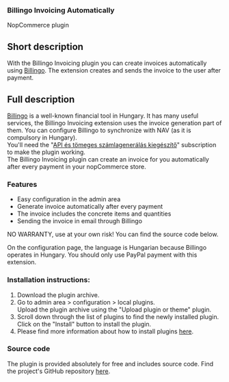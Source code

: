 ### Billingo Invoicing Automatically
NopCommerce plugin

## Short description
With the Billingo Invoicing plugin you can create invoices automatically using <a href="https://www.billingo.hu/">Billingo</a>. The extension creates and sends the invoice to the user after payment.

## Full description
<a href="https://www.billingo.hu/">Billingo</a> is a well-known financial tool in Hungary. It has many useful services, the Billingo Invoicing extension uses the invoice generation part of them. You can configure Billingo to synchronize with NAV (as it is compulsory in Hungary).<br>
You'll need the "<a href="https://www.billingo.hu/arak/api-tomeges">API és tömeges számlagenerálás kiegészítő</a>" subscription to make the plugin working.<br>
The Billingo Invoicing plugin can create an invoice for you automatically after every payment in your nopCommerce store.

<h3>Features</h3>
<ul>
<li>Easy configuration in the admin area</li>
<li>Generate invoice automatically after every payment</li>
<li>The invoice includes the concrete items and quantities</li>
<li>Sending the invoice in email through Billingo</li>
</ul>

NO WARRANTY, use at your own risk! You can find the source code below.<br>

On the configuration page, the language is Hungarian because Billingo operates in Hungary.
You should only use PayPal payment with this extension.

<h3>Installation instructions:</h3>
<ol>
<li>Download the plugin archive.</li>
<li>Go to admin area > configuration > local plugins.</li>
Upload the plugin archive using the "Upload plugin or theme" plugin.</li>
<li>Scroll down through the list of plugins to find the newly installed plugin. Click on the "Install" button to install the plugin.</li>
<li>Please find more information about how to install plugins <a href="https://docs.nopcommerce.com/user-guide/configuring/system/plugins.html">here</a>.</li>
</ol>

<h3>Source code</h3>
The plugin is provided absolutely for free and includes source code. Find the project's GitHub repository <a href="https://github.com/vandreas73/Nop.Plugin.Misc.BillingoInvoicing">here</a>.